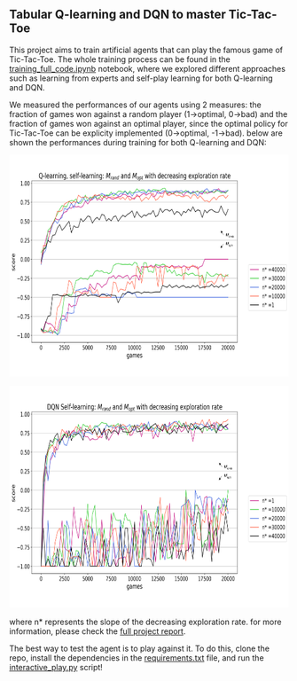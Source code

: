 ## Tabular Q-learning and DQN to master Tic-Tac-Toe
This project aims to train artificial agents that can play the famous game of Tic-Tac-Toe. The whole training process can be found in the [training_full_code.ipynb](https://github.com/tomcastigl/RL_Tic_Tac_toe/blob/master/training_full_code.ipynb)
notebook, where we explored different approaches such as learning from experts and self-play learning for both Q-learning and DQN. 

We measured the performances of our agents using 2 measures: the fraction of games won against a random player (1->optimal, 0->bad) and the fraction of games won
against an optimal player, since the optimal policy for Tic-Tac-Toe can be explicity implemented (0->optimal, -1->bad). below are shown the performances during training
for both Q-learning and DQN:
<p align="center">
  <img 
    width="700"
    height="400"
    src="https://github.com/tomcastigl/RL_Tic_Tac_toe/blob/master/imgs/q8.png"
  >
</p>
<p align="center">
  <img 
    width="700"
    height="400"
    src="https://github.com/tomcastigl/RL_Tic_Tac_toe/blob/master/imgs/q17.png"
  >
</p>

where n* represents the slope of the decreasing exploration rate. for more information, please check the [full project report](https://github.com/tomcastigl/RL_Tic_Tac_toe/blob/master/project_report.pdf).

The best way to test the agent is to play against it. To do this, clone the repo, install the dependencies in the [requirements.txt](https://github.com/tomcastigl/RL_Tic_Tac_toe/blob/master/requirements.txt) file, and run the [interactive_play.py](https://github.com/tomcastigl/RL_Tic_Tac_toe/blob/master/interactive_play.py) script!
